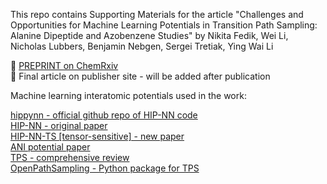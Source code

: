  
 
 This repo contains Supporting Materials for the article "Challenges and Opportunities for Machine Learning Potentials in Transition Path Sampling: Alanine Dipeptide and Azobenzene Studies" by Nikita Fedik, Wei Li, Nicholas Lubbers, Benjamin Nebgen, Sergei Tretiak, Ying Wai Li   

 📄 [PREPRINT on ChemRxiv](https://chemrxiv.org/engage/chemrxiv/article-details/669eb1ff01103d79c549d42c)   
 📄 Final article on publisher site - will be added after publication

Machine learning interatomic potentials used in the work:



[hippynn - official github repo of HIP-NN code](https://github.com/lanl/hippynn)    
[HIP-NN - original paper](https://pubs.aip.org/aip/jcp/article/148/24/241715/960039/Hierarchical-modeling-of-molecular-energies-using)    
[HIP-NN-TS [tensor-sensitive] - new paper](https://pubs.aip.org/aip/jcp/article/158/18/184108/2889493/Lightweight-and-effective-tensor-sensitivity-for)          
[ANI potential paper](https://pubs.rsc.org/en/content/articlelanding/2017/sc/c6sc05720a)      
[TPS - comprehensive review](https://www.annualreviews.org/content/journals/10.1146/annurev.physchem.53.082301.113146)      
[OpenPathSampling - Python package for TPS](http://openpathsampling.org/latest/)  